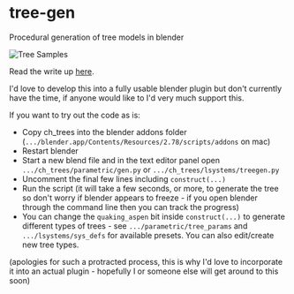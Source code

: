 # tree-gen
Procedural generation of tree models in blender

![Tree Samples](http://chewitt.me/Folio/Trees.jpg)

Read the write up [here](http://chewitt.me/Papers/CTH-Dissertation-2017.pdf).

I'd love to develop this into a fully usable blender plugin but don't currently have the time, if anyone would like to I'd very much support this.

If you want to try out the code as is:
* Copy ch_trees into the blender addons folder (`.../blender.app/Contents/Resources/2.78/scripts/addons` on mac)
* Restart blender
* Start a new blend file and in the text editor panel open `.../ch_trees/parametric/gen.py` or `.../ch_trees/lsystems/treegen.py`
* Uncomment the final few lines including `construct(...)`
* Run the script (it will take a few seconds, or more, to generate the tree so don't worry if blender appears to freeze - if you open blender through the command line then you can track the progress)
* You can change the `quaking_aspen` bit inside `construct(...)` to generate different types of trees - see `.../parametric/tree_params` and `.../lsystems/sys_defs` for available presets. You can also edit/create new tree types.

(apologies for such a protracted process, this is why I'd love to incorporate it into an actual plugin - hopefully I or someone else will get around to this soon)
